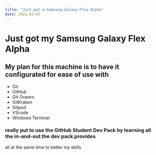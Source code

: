 ```yaml
---
title: "Just-got-a-Samsung-Galaxy-Flex-Alpha"
date: 2021-03-07
---
```


# Just got my Samsung Galaxy Flex Alpha
## My plan for this machine is to have it configurated for ease of use with
* Git
* GitHub
* Git-Towers
* GitKraken
* Gitpod
* VScode
* Windows Terminal
###  really put to use the GitHub Student Dev Pack by learning all the in-and-out the dev pack provides
all at the same time to better my skills 
